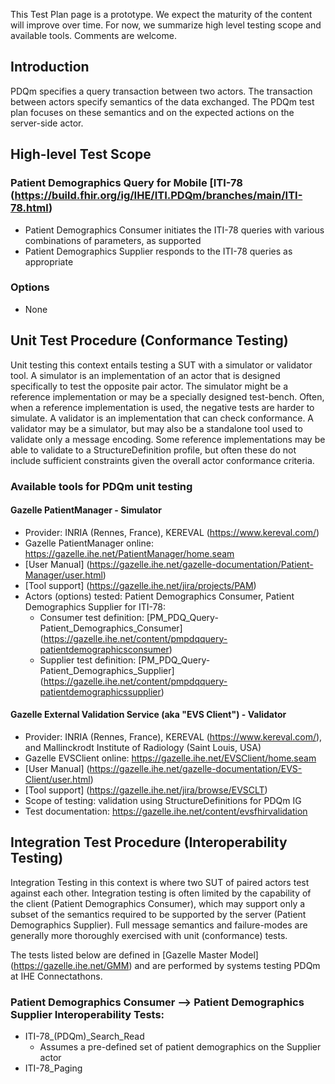<div markdown="1" class="stu-note">

This Test Plan page is a prototype.   We expect the maturity of the content will improve over time.  For now, we summarize high level testing scope and available tools. Comments are welcome.
</div>

## Introduction

PDQm specifies a query transaction between two actors.  The transaction between actors specify semantics of the data exchanged.  The PDQm test plan focuses on these semantics and on the expected actions on the server-side actor.

## High-level Test Scope

### Patient Demographics Query for Mobile [ITI-78 (https://build.fhir.org/ig/IHE/ITI.PDQm/branches/main/ITI-78.html) 

* Patient Demographics Consumer initiates the ITI-78 queries with various combinations of parameters, as supported
* Patient Demographics Supplier responds to the ITI-78 queries as appropriate 

### Options 

* None

## Unit Test Procedure (Conformance Testing)

Unit testing this context entails testing a SUT with a simulator or validator tool.  A simulator is an implementation of an actor that is designed specifically to test the opposite pair actor. The simulator might be a reference implementation or may be a specially designed test-bench.  Often, when a reference implementation is used, the negative tests are harder to simulate. A validator is an implementation that can check conformance. A validator may be a simulator, but may also be a standalone tool used to validate only a message encoding. Some reference implementations may be able to validate to a StructureDefinition profile, but often these do not include sufficient constraints given the overall actor conformance criteria. 

### Available tools for PDQm unit testing

#### Gazelle PatientManager - Simulator 

* Provider: INRIA (Rennes, France), KEREVAL (https://www.kereval.com/)
* Gazelle PatientManager online: https://gazelle.ihe.net/PatientManager/home.seam
* [User Manual] (https://gazelle.ihe.net/gazelle-documentation/Patient-Manager/user.html)
* [Tool support] (https://gazelle.ihe.net/jira/projects/PAM)
* Actors (options) tested:  Patient Demographics Consumer, Patient Demographics Supplier for ITI-78:
  *  Consumer test definition: [PM_PDQ_Query-Patient_Demographics_Consumer] (https://gazelle.ihe.net/content/pmpdqquery-patientdemographicsconsumer)
  *  Supplier test definition: [PM_PDQ_Query-Patient_Demographics_Supplier] (https://gazelle.ihe.net/content/pmpdqquery-patientdemographicssupplier)

#### Gazelle External Validation Service (aka "EVS Client") - Validator

* Provider:  INRIA (Rennes, France), KEREVAL (https://www.kereval.com/), and Mallinckrodt Institute of Radiology (Saint Louis, USA) 
* Gazelle EVSClient online: https://gazelle.ihe.net/EVSClient/home.seam
* [User Manual] (https://gazelle.ihe.net/gazelle-documentation/EVS-Client/user.html)
* [Tool support] (https://gazelle.ihe.net/jira/browse/EVSCLT)
* Scope of testing: validation using StructureDefinitions for PDQm IG
* Test documentation: https://gazelle.ihe.net/content/evsfhirvalidation


## Integration Test Procedure (Interoperability Testing)

Integration Testing in this context is where two SUT of paired actors test against each other.  Integration testing is often limited by the capability of the client (Patient Demographics Consumer), which may support only a subset of the semantics required to be supported by the server (Patient Demographics Supplier).  Full message semantics and failure-modes are generally more thoroughly exercised with unit (conformance) tests.

The tests listed below are defined in [Gazelle Master Model] (https://gazelle.ihe.net/GMM) and are performed by systems testing PDQm at IHE Connectathons.

### Patient Demographics Consumer --> Patient Demographics Supplier Interoperability Tests:

* ITI-78_(PDQm)_Search_Read
  * Assumes a pre-defined set of patient demographics on the Supplier actor
* ITI-78_Paging
